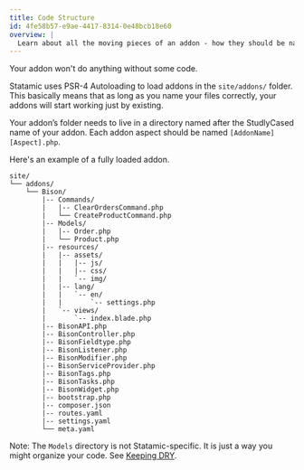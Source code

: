 ```yaml
---
title: Code Structure
id: 4fe58b57-e9ae-4417-8314-0e48bcb18e60
overview: |
  Learn about all the moving pieces of an addon - how they should be named and where they belong.
---
```

Your addon won't do anything without some code.

Statamic uses PSR-4 Autoloading to load addons in the `site/addons/` folder. This basically means that as long as you name your files correctly, your addons will start working just by existing.

Your addon’s folder needs to live in a directory named after the StudlyCased name of your addon. Each addon aspect should be named `[AddonName][Aspect].php`.

Here's an example of a fully loaded addon.

``` .language-files
site/
└── addons/
    └── Bison/
        |-- Commands/
        |   |-- ClearOrdersCommand.php
        |   └── CreateProductCommand.php
        |-- Models/
        |   |-- Order.php
        |   └── Product.php
        |-- resources/
        |   |-- assets/
        |   |   |-- js/
        |   |   |-- css/
        |   |   `-- img/
        |   |-- lang/
        |   |   `-- en/
        |   |       `-- settings.php
        |   `-- views/
        |       `-- index.blade.php
        |-- BisonAPI.php
        |-- BisonController.php
        |-- BisonFieldtype.php
        |-- BisonListener.php
        |-- BisonModifier.php
        |-- BisonServiceProvider.php
        |-- BisonTags.php
        |-- BisonTasks.php
        |-- BisonWidget.php
        |-- bootstrap.php
        |-- composer.json
        |-- routes.yaml
        |-- settings.yaml
        └── meta.yaml
```

Note: The `Models` directory is not Statamic-specific. It is just a way you might organize your code. See [Keeping DRY][dry].


[dry]: /addons/best-practices/keeping-dry
